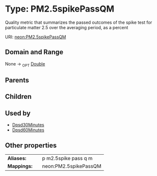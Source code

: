 
# Type: PM2.5spikePassQM


Quality metric that summarizes the passed outcomes of the spike test for particulate matter 2.5 over the averaging period, as a percent

URI: [neon:PM2.5spikePassQM](https://data.neonscience.org/PM2.5spikePassQM)


## Domain and Range

None ->  <sub>OPT</sub> [Double](types/Double.md)

## Parents


## Children


## Used by

 * [Dpsd30Minutes](Dpsd30Minutes.md)
 * [Dpsd60Minutes](Dpsd60Minutes.md)

## Other properties

|  |  |  |
| --- | --- | --- |
| **Aliases:** | | p m2.5spike pass q m |
| **Mappings:** | | neon:PM2.5spikePassQM |

